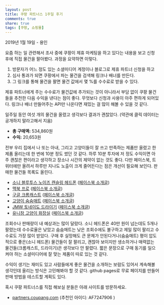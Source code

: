 ```yaml
---
layout: post
title: 쿠팡 파트너스 1주일 후기  
comments: true
share: true
tags: [쿠팡, 쇼핑몰]
---
```

<p class="meta">2019년 1월 19일 - 용인</p>

요즘 하는 일 관련해서 조사 중에 쿠팡이 제휴 마케팅을 하고 있다는 내용을 보고 신청 후에 직접 물건을 팔아봤다.  과정을 요약하면 이렇다. 

1. 방문자가 어느 정도 있는 소셜미디어 계정이나 블로그로 제휴 파트너 신청을 하고 
2. 심사 통과가 되면 쿠팡에서 파는 물건을 검색해 링크나 배너를 만든다. 
3. 그 링크를 통해 물건을 팔면 물건 값에서 몇 %를 수수료로 받을 수 있다. 

제휴 파트너에게 주는 수수료가 물건값에 추가되는 것이 아니라서 부담 없이 쿠팡 물건들을 추천한 다음 수익을 낸다는 점이 좋다. 무엇보다 신청과 사용이 아주 편하게 되어있다. 링크나 배너 만들어주는 API만 나온다면 재밌는 걸 많이 해볼 수 있을 것 같다. 

일주일 동안 여섯 개의 물건을 올렸고 생각보다 결과가 괜찮았다. (약관에 클릭 데이터는 공개하지 말라고해서 지움) 
- **총 구매액:** 534,860원 
- **수익:** 20,653원

전부 우리 집에서 나 또는 아내, 그리고 고양이들이 잘 쓰고 만족하는 제품만 올렸고 한 제품 올리는데 한 번에 10분 정도 썼던 것 같다. 하루 10분 투자에 저 정도 수익이면 아주 괜찮은 편이라고 생각하고 장소나 시간의 제약이 없는 것도 좋다. 다만 페이스북, 트위터에만 올려서 하루만 지나도 노출이 크게 줄어든다는 점은 개선이 필요해 보인다. 판매한 물건들 목록도 올린다. 

- [소니 블루투스 노이즈 캔슬링 헤드폰](https://coupa.ng/bgpmRD) ([페이스북 소개글](https://www.facebook.com/sungchi/posts/10218225636096114 ))
- [맥북 프로](https://coupa.ng/bgqT86) ([페이스북 소개글](https://www.facebook.com/sungchi/posts/10218259516143094))
- [구글 크롬캐스트](https://coupa.ng/bgqxsY) ([페이스북 소개글](https://www.facebook.com/photo.php?fbid=10218252266721863&set=a.1447541872317&type=3))
- [고양이 숨숨매트](https://coupa.ng/bgpBxj) ([페이스북 소개글](https://www.facebook.com/sungchi/posts/10218244532168504))
- [JMW 토네이도 드라이기](https://coupa.ng/bgrenp) ([페이스북 소개글](https://www.facebook.com/sungchi/posts/10218276449126408))
- [유니참 고양이 화장실](https://coupa.ng/bgq157)  ([페이스북 소개글](https://www.facebook.com/sungchi/videos/10218267019730679/))

조회수나 판매량이 내 예상과는 많이 달랐다. 소니 헤드폰은 40만 원이 넘는데도 5개나 팔렸는데 수수료율은 낮았고 숨숨매트는 낮은 조회수에도 불구하고 제일 많이 팔리고 수수료도 가장 많이 받았다. 구매 후 실망해도 큰 문제가 안된다거나(숨숨매트) 평이 압도적으로 좋은(소니 헤드폰) 물건들이 잘 팔리고, 괜찮아 보이지만 생소하거나 매력없는 물건들(크롬캐스트, 드라이기)은 생각보다 안 팔렸다. 짧은 문장으로 구매 동기를 일으켜야 하는 소셜미디어에 잘 맞는 제품이 따로 있는 것 같다. 

수익이 생기는 재미도 있고 사람들에게 좋은 물건을 소개하는 보람도 있어서 계속해볼 생각인데 올리는 방식은 고민해봐야 할 것 같다. github pages로 무료 페이지를 만들어 판매 방법을 테스트할 계획도 있다. 

혹시 쿠팡 파트너스를 직접 해보실 분들은 아래 사이트를 방문하세요. 
- [partners.coupang.com](https://partners.coupang.com) (추천인 아이디:  AF7247906 )
